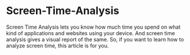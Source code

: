 # Screen-Time-Analysis
Screen Time Analysis lets you know how much time you spend on what kind of applications and websites using your device. And screen time analysis gives a visual report of the same. So, if you want to learn how to analyze screen time, this article is for you.
